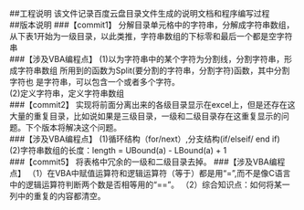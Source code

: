 ﻿##工程说明
该文件记录百度云盘目录文件生成的说明文档和程序编写过程<br>
##版本说明
###【commit1】
分解目录单元格中的字符串，分解成字符串数组，从下表1开始为一级目录，以此类推，字符串数组的下标零和最后一个都是空字符串<br>
###【涉及VBA编程点】
(1)以为字符串中的某个字符为分割线，分割字符串，形成字符串数组
所用到的函数为Split(要分割的字符串，分割字符)函数，其中分割字符也
是字符串，可以包含一个或者多个字符。<br>
(2)定义字符串，定义字符串数组<br>
###【commit2】
实现将前面分离出来的各级目录显示在excel上，但是还存在这大量的重复目录，比如说如果是三级目录，一级和二级目录存在这重复显示的问题。下个版本将解决这个问题。<br>
###【涉及VBA编程点】
(1)循环结构（for/next）,分支结构(if/elseif/ end if)<br>
(2)字符串数组的长度：length = UBound(a) - LBound(a) + 1<br>
###【commit5】
将表格中冗余的一级和二级目录去掉。
###【涉及VBA编程点】
（1）在VBA中赋值运算符和逻辑运算符（等于）都是用“=”,而不是像C语言中的逻辑运算符判断两个数是否相等用的“==”。
（2）综合知识点：如何将某一列中的重复的内容都清空。


